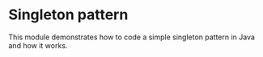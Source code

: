 # Singleton pattern

This module demonstrates how to code a simple singleton pattern in Java and how it works.
